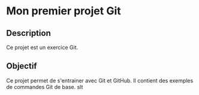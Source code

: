  # Mon premier projet Git 

 ## Description 
 Ce projet est un exercice Git. 

 ## Objectif
 Ce projet permet de s'entrainer avec Git et GitHub.
 Il contient des exemples de commandes Git de base. slt